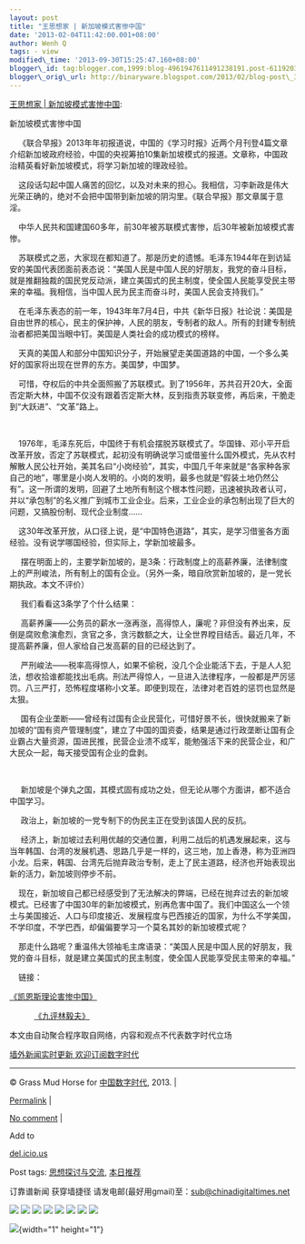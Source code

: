 ```yaml
--- 
layout: post 
title: "王思想家 | 新加坡模式害惨中国" 
date: '2013-02-04T11:42:00.001+08:00' 
author: Wenh Q
tags: - view
modified\_time: '2013-09-30T15:25:47.160+08:00' 
blogger\_id: tag:blogger.com,1999:blog-4961947611491238191.post-6119203010139160599
blogger\_orig\_url: http://binaryware.blogspot.com/2013/02/blog-post\_3.html
--- 
```

[王思想家 |
新加坡模式害惨中国](http://feedproxy.google.com/~r/chinagfwblog/~3/Tig1-CMGrUE/):

<div>

新加坡模式害惨中国



    《联合早报》2013年年初报道说，中国的《学习时报》近两个月刊登4篇文章介绍新加坡政府经验，中国的央视筹拍10集新加坡模式的报道。文章称，中国政治精英看好新加坡模式，将学习新加坡的理政经验。

    这段话勾起中国人痛苦的回忆，以及对未来的担心。我相信，习李新政是伟大光荣正确的，绝对不会把中国带到新加坡的阴沟里。《联合早报》那文章属于意淫。



    中华人民共和国建国60多年，前30年被苏联模式害惨，后30年被新加坡模式害惨。

    苏联模式之恶，大家现在都知道了。那是历史的遗憾。毛泽东1944年在到访延安的美国代表团面前表态说：“美国人民是中国人民的好朋友，我党的奋斗目标，就是推翻独裁的国民党反动派，建立美国式的民主制度，使全国人民能享受民主带来的幸福。我相信，当中国人民为民主而奋斗时，美国人民会支持我们。”

    在毛泽东表态的前一年，1943年年7月4日，中共《新华日报》社论说：美国是自由世界的核心，民主的保护神，人民的朋友，专制者的敌人。所有的封建专制统治者都把美国当眼中钉。美国是人类社会的成功模式的榜样。

    天真的美国人和部分中国知识分子，开始展望走美国道路的中国，一个多么美好的国家将出现在世界的东方。美国梦，中国梦。

    可惜，夺权后的中共全面照搬了苏联模式。到了1956年，苏共召开20大，全面否定斯大林，中国不仅没有跟着否定斯大林，反到指责苏联变修，再后来，干脆走到“大跃进”、“文革”路上。

   

    1976年，毛泽东死后，中国终于有机会摆脱苏联模式了。华国锋、邓小平开启改革开放，否定了苏联模式，起初没有明确说学习或借鉴什么国外模式，先从农村解散人民公社开始，美其名曰“小岗经验”，其实，中国几千年来就是“各家种各家自己的地”，哪里是小岗人发明的。小岗的发明，最多也就是“假装土地仍然公有”。这一所谓的发明，回避了土地所有制这个根本性问题，迅速被执政者认可，并以“承包制”的名义推广到城市工业企业。后来，工业企业的承包制出现了巨大的问题，又搞股份制、现代企业制度……

    这30年改革开放，从口径上说，是“中国特色道路”，其实，是学习借鉴各方面经验。没有说学哪国经验，但实际上，学新加坡最多。

     摆在明面上的，主要学新加坡的，是3条：行政制度上的高薪养廉，法律制度上的严刑峻法，所有制上的国有企业。（另外一条，暗自欣赏新加坡的，是一党长期执政。本文不评价）

     我们看看这3条学了个什么结果：

     高薪养廉——公务员的薪水一涨再涨，高得惊人，廉呢？非但没有养出来，反倒是腐败愈演愈烈，贪官之多，贪污数额之大，让全世界瞠目结舌。最近几年，不提高薪养廉，但人家给自己发高薪的目的已经达到了。

     严刑峻法——税率高得惊人，如果不偷税，没几个企业能活下去，于是人人犯法，想收拾谁都能找出毛病。刑法严得惊人，一旦进入法律程序，一般都是严厉惩罚。八三严打，恐怖程度堪称小文革。即便到现在，法律对老百姓的惩罚也显然是太狠。

     国有企业垄断——曾经有过国有企业民营化，可惜好景不长，很快就搬来了新加坡的“国有资产管理制度”，建立了中国的国资委，结果是通过行政垄断让国有企业霸占大量资源，国进民推，民营企业溃不成军，能勉强活下来的民营企业，和广大民众一起，每天接受国有企业的盘剥。

    

     新加坡是个弹丸之国，其模式固有成功之处，但无论从哪个方面讲，都不适合中国学习。

     政治上，新加坡的一党专制下的伪民主正在受到该国人民的反抗。

     经济上，新加坡过去利用优越的交通位置，利用二战后的机遇发展起来，这与当年韩国、台湾的发展机遇、思路几乎是一样的，这三地，加上香港，称为亚洲四小龙。后来，韩国、台湾先后抛弃政治专制，走上了民主道路，经济也开始表现出新的活力，新加坡则停步不前。

    现在，新加坡自己都已经感受到了无法解决的弊端，已经在抛弃过去的新加坡模式。已经害了中国30年的新加坡模式，别再危害中国了。我们中国这么一个领土与美国接近、人口与印度接近、发展程度与巴西接近的国家，为什么不学美国，不学印度，不学巴西，却偏偏要学习一个莫名其妙的新加坡模式呢？



    那走什么路呢？重温伟大领袖毛主席语录：“美国人民是中国人民的好朋友，我党的奋斗目标，就是建立美国式的民主制度，使全国人民能享受民主带来的幸福。”



    链接：



[《凯恩斯理论害惨中国》](http://blog.ifeng.com/article/20788683.html)

           [《九评林毅夫》](http://blog.ifeng.com/article/21052676.html)​ 

</div>

本文由自动聚合程序取自网络，内容和观点不代表数字时代立场



[墙外新闻实时更新 欢迎订阅数字时代](http://eepurl.com/msuvD)


















------------------------------------------------------------------------

© Grass Mud Horse for [中国数字时代](https://meilizhongguo.biz/chinese),
2013. |

[Permalink](https://meilizhongguo.biz/chinese/2013/02/%e7%8e%8b%e6%80%9d%e6%83%b3%e5%ae%b6-%e6%96%b0%e5%8a%a0%e5%9d%a1%e6%a8%a1%e5%bc%8f%e5%ae%b3%e6%83%a8%e4%b8%ad%e5%9b%bd/)
|

[No
comment](https://meilizhongguo.biz/chinese/2013/02/%e7%8e%8b%e6%80%9d%e6%83%b3%e5%ae%b6-%e6%96%b0%e5%8a%a0%e5%9d%a1%e6%a8%a1%e5%bc%8f%e5%ae%b3%e6%83%a8%e4%b8%ad%e5%9b%bd/#comments)
|

Add to

[del.icio.us](http://del.icio.us/post?url=https://meilizhongguo.biz/chinese/2013/02/%e7%8e%8b%e6%80%9d%e6%83%b3%e5%ae%b6-%e6%96%b0%e5%8a%a0%e5%9d%a1%e6%a8%a1%e5%bc%8f%e5%ae%b3%e6%83%a8%e4%b8%ad%e5%9b%bd/&title=%E7%8E%8B%E6%80%9D%E6%83%B3%E5%AE%B6%20%7C%20%E6%96%B0%E5%8A%A0%E5%9D%A1%E6%A8%A1%E5%BC%8F%E5%AE%B3%E6%83%A8%E4%B8%AD%E5%9B%BD)





Post tags:
[思想探讨与交流](https://meilizhongguo.biz/chinese/tag/%e6%80%9d%e6%83%b3%e6%8e%a2%e8%ae%a8%e4%b8%8e%e4%ba%a4%e6%b5%81/?category=10466),
[本日推荐](https://meilizhongguo.biz/chinese/tag/%e6%9c%ac%e6%97%a5%e6%8e%a8%e8%8d%90/?category=10466)



订靠谱新闻 获穿墙捷径
请发电邮(最好用gmail)至：sub@chinadigitaltimes.net





<div>

[![](http://feeds.feedburner.com/~ff/chinagfwblog?d=yIl2AUoC8zA)](http://feeds.feedburner.com/~ff/chinagfwblog?a=Tig1-CMGrUE:kLZH2TmH-jE:yIl2AUoC8zA)
[![](http://feeds.feedburner.com/~ff/chinagfwblog?i=Tig1-CMGrUE:kLZH2TmH-jE:-BTjWOF_DHI)](http://feeds.feedburner.com/~ff/chinagfwblog?a=Tig1-CMGrUE:kLZH2TmH-jE:-BTjWOF_DHI)
[![](http://feeds.feedburner.com/~ff/chinagfwblog?i=Tig1-CMGrUE:kLZH2TmH-jE:F7zBnMyn0Lo)](http://feeds.feedburner.com/~ff/chinagfwblog?a=Tig1-CMGrUE:kLZH2TmH-jE:F7zBnMyn0Lo)
[![](http://feeds.feedburner.com/~ff/chinagfwblog?i=Tig1-CMGrUE:kLZH2TmH-jE:V_sGLiPBpWU)](http://feeds.feedburner.com/~ff/chinagfwblog?a=Tig1-CMGrUE:kLZH2TmH-jE:V_sGLiPBpWU)
[![](http://feeds.feedburner.com/~ff/chinagfwblog?d=qj6IDK7rITs)](http://feeds.feedburner.com/~ff/chinagfwblog?a=Tig1-CMGrUE:kLZH2TmH-jE:qj6IDK7rITs)
[![](http://feeds.feedburner.com/~ff/chinagfwblog?d=l6gmwiTKsz0)](http://feeds.feedburner.com/~ff/chinagfwblog?a=Tig1-CMGrUE:kLZH2TmH-jE:l6gmwiTKsz0)
[![](http://feeds.feedburner.com/~ff/chinagfwblog?i=Tig1-CMGrUE:kLZH2TmH-jE:gIN9vFwOqvQ)](http://feeds.feedburner.com/~ff/chinagfwblog?a=Tig1-CMGrUE:kLZH2TmH-jE:gIN9vFwOqvQ)
[![](http://feeds.feedburner.com/~ff/chinagfwblog?d=TzevzKxY174)](http://feeds.feedburner.com/~ff/chinagfwblog?a=Tig1-CMGrUE:kLZH2TmH-jE:TzevzKxY174)

</div>

![](http://feeds.feedburner.com/~r/chinagfwblog/~4/Tig1-CMGrUE){width="1"
height="1"}
